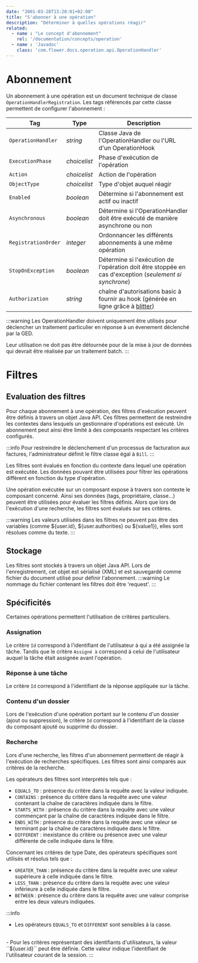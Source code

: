 ```yaml
---
date: "2001-03-28T13:20:01+02:00"
title: "S'abonner à une opération"
description: "Déterminer à quelles opérations réagir"
related:
  - name : "Le concept d'abonnement"
    rel: '/documentation/concepts/operation'
  - name : 'Javadoc'
    class: 'com.flower.docs.operation.api.OperationHandler'
---
```


# Abonnement

Un abonnement à une opération est un document technique de classe `OperationHandlerRegistration`.
Les tags référencés par cette classe permettent de configurer l'abonnement : 

| Tag |Type| Description |
|-----|----|---------|
|``OperationHandler``|*string*| Classe Java de l'OperationHandler ou l'URL d'un OperationHook|
|``ExecutionPhase`` |*choicelist*|Phase d'exécution de l'opération|
|``Action`` |*choicelist*| Action de l'opération|
|``ObjectType`` |*choicelist*|Type d'objet auquel réagir|
|``Enabled`` |*boolean*| Détermine si l'abonnement est actif ou inactif|
|``Asynchronous`` |*boolean*|Détermine si l'OperationHandler doit être exécuté de manière asynchrone ou non|
|``RegistrationOrder`` |*integer*|Ordonnancer les différents abonnements à une même opération|
|``StopOnException`` |*boolean*| Détermine si l'exécution de l'opération doit être stoppée en cas d'exception (*seulement si synchrone*)|
|``Authorization``|*string*|  chaîne d'autorisations basic à fournir au hook (générée en ligne grâce à [blitter](https://www.blitter.se/utils/basic-authentication-header-generator/))  |

:::warning
Les OperationHandler doivent uniquement être utilisés pour déclencher un traitement particulier en réponse à un évenement déclenché par la GED.

Leur utilisation ne doit pas être détournée pour de la mise à jour de données qui devrait être réalisée par un traitement batch.
:::

# Filtres

## Evaluation des filtres

Pour chaque abonnement à une opération, des filtres d'exécution peuvent être définis à travers un objet Java API. Ces filtres permettent de restreindre les contextes dans lesquels un gestionnaire d'opérations est exécuté. Un abonnement peut ainsi être limité à des composants respectant les critères configurés.

:::info
Pour restreindre le déclenchement d'un processus de facturation aux factures, l'administrateur définit le filtre classe égal à `Bill`.
:::

Les filtres sont évalués en fonction du contexte dans lequel une opération est exécutée. Les données pouvant être utilisées pour filtrer les opérations diffèrent en fonction du type d'opération. 

Une opération exécutée sur un composant expose à travers son contexte le composant concerné. Ainsi ses données (tags, propriétaire, classe...) peuvent être utilisées pour évaluer les filtres définis. Alors que lors de l'exécution d'une recherche, les filtres sont évalués sur ses critères.

:::warning
Les valeurs utilisées dans les filtres ne peuvent pas être des variables (comme ${user.id}, ${user.authorities} ou ${value1}), elles sont résolues comme du texte. 
:::

## Stockage

Les filtres sont stockés à travers un objet Java API. Lors de l'enregistrement, cet objet est sérialisé (XML) et est sauvegardé comme fichier du document utilisé pour définir l'abonnement.
:::warning
Le nommage du fichier contenant les filtres doit être 'request'.
:::

## Spécificités

Certaines opérations permettent l'utilisation de critères particuliers.

### Assignation

Le critère ``Id`` correspond à l'identifiant de l'utilisateur à qui a été assignée la tâche. 
Tandis que le critère ``Assigné à`` correspond à celui de l'utilisateur auquel la tâche était assignée avant l'opération.

### Réponse à une tâche 

Le critère ``Id`` correspond à l'identifiant de la réponse appliquée sur la tâche.

### Contenu d'un dossier

Lors de l'exécution d'une opération portant sur le contenu d'un dossier (ajout ou suppression), le critère ``Id`` correspond à l'identifiant de la classe du composant ajouté ou supprimé du dossier.

### Recherche

Lors d'une recherche, les filtres d'un abonnement permettent de réagir à l'exécution de recherches spécifiques. Les filtres sont ainsi comparés aux critères de la recherche.

Les opérateurs des filtres sont interprétés tels que : 

- ``EQUALS_TO`` : présence du critère dans la requête avec la valeur indiquée.
- ``CONTAINS`` : présence du critère dans la requête avec une valeur contenant la chaîne de caractères indiquée dans le filtre.
- ``STARTS_WITH`` : présence du critère dans la requête avec une valeur commençant par la chaîne de caractères indiquée dans le filtre.
- ``ENDS_WITH`` : présence du critère dans la requête avec une valeur se terminant par la chaîne de caractères indiquée dans le filtre.
- ``DIFFERENT`` : inexistance du critère ou présence avec une valeur différente de  celle indiquée dans le filtre.

Concernant les critères de type Date, des opérateurs spécifiques sont utilisés et résolus tels que : 

- ``GREATER_THAN`` : présence du critère dans la requête avec une valeur supérieure à celle indiquée dans le filtre.
- ``LESS_THAN`` : présence du critère dans la requête avec une valeur inférieure à celle indiquée dans le filtre.
- ``BETWEEN`` : présence du critère dans la requête avec une valeur comprise entre les deux valeurs indiquées.

:::info
- Les opérateurs ``EQUALS_TO`` et ``DIFFERENT`` sont sensibles à la casse.
</br>
- Pour les critères représentant des identifiants d'utilisateurs, la valeur ``${user.id}`` peut être définie. Cette valeur indique l'identifiant de l'utilisateur courant de la session.
:::